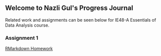 ## Welcome to Nazli Gul's Progress Journal
Related work and assignments can be seen below for IE48-A Essentials of Data Analysis course.

### Assignment 1

[RMarkdown Homework](https://pjournal.github.io/boun01-NazliGul/Assignment-1-RmarkdownFile_.html)
